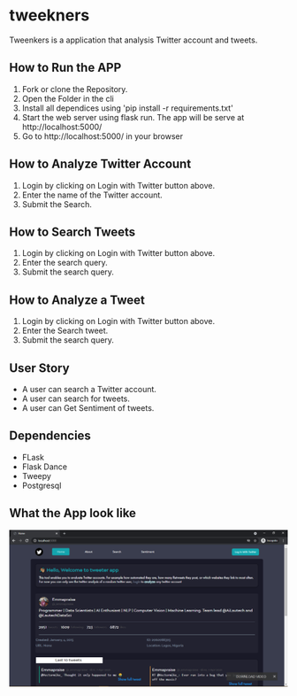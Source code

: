 # tweekners
Tweenkers is a application that analysis Twitter account and tweets.

## How to Run the APP
1. Fork or clone the Repository.
2. Open the Folder in the cli
3. Install all dependices using 'pip install  -r requirements.txt'
4. Start the web server using flask run. The app will be serve  at http://localhost:5000/
5. Go to http://localhost:5000/ in your browser

## How to Analyze Twitter Account
1. Login by clicking on Login with Twitter button above.
2. Enter the name of the Twitter account.
3. Submit the Search.

## How to Search Tweets
1. Login by clicking on Login with Twitter button above.
2. Enter the search query.
3. Submit the search query.

## How to Analyze a Tweet
1. Login by clicking on Login with Twitter button above.
2. Enter the Search tweet.
3. Submit the search query.

## User Story
* A user can search a Twitter account.
* A user can search for tweets.
* A user can Get Sentiment of tweets.

## Dependencies
- FLask
- Flask Dance
- Tweepy
- Postgresql

## What the App look like
![alt_text](https://github.com/emmapraise/tweekners/blob/main/Screenshot%20(28).png)
